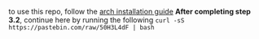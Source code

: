 to use this repo, follow the [arch installation guide](https://wiki.archlinux.org/title/Installation_guide)
**After completing step 3.2**, continue here by running the following
```curl -sS https://pastebin.com/raw/50H3L4dF | bash```
